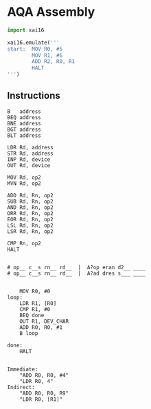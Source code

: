 # AQA Assembly


```Python
import xai16

xai16.emulate('''
start:  MOV R0, #5
        MOV R1, #6
        ADD R2, R0, R1
        HALT
''')
```

## Instructions

    B   address
    BEQ address
    BNE address
    BGT address
    BLT address

    LDR Rd, address
    STR Rd, address
    INP Rd, device
    OUT Rd, device

    MOV Rd, op2
    MVN Rd, op2

    ADD Rd, Rn, op2
    SUB Rd, Rn, op2
    AND Rd, Rn, op2
    ORR Rd, Rn, op2
    EOR Rd, Rn, op2
    LSL Rd, Rn, op2
    LSR Rd, Rn, op2

    CMP Rn, op2
    HALT


    # op__ c__s rn__ rd__  |  A?op eran d2__ ____
    # op__ c__s rn__ rd__  |  A?ad dres s___ ____
    

        MOV R0, #0
    loop:
        LDR R1, [R0]
        CMP R1, #0
        BEQ done
        OUT R1, DEV_CHAR
        ADD R0, R0, #1
        B loop

    done:
        HALT


    Immediate:
        "ADD R0, R0, #4"
        "LDR R0, 4"
    Indirect:
        "ADD R0, R0, R9"
        "LDR R0, [R1]"
